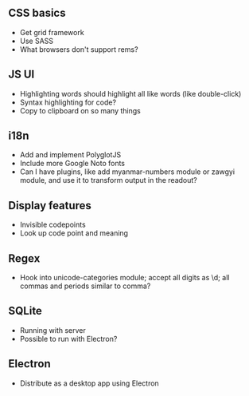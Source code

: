 ## CSS basics

- Get grid framework
- Use SASS
- What browsers don't support rems?

## JS UI

- Highlighting words should highlight all like words (like double-click)
- Syntax highlighting for code?
- Copy to clipboard on so many things

## i18n

- Add and implement PolyglotJS
- Include more Google Noto fonts
- Can I have plugins, like add myanmar-numbers module or zawgyi module, and use it to transform output in the readout?

## Display features

- Invisible codepoints
- Look up code point and meaning

## Regex

- Hook into unicode-categories module; accept all digits as \d; all commas and periods similar to comma?

## SQLite

- Running with server
- Possible to run with Electron?

## Electron

- Distribute as a desktop app using Electron
